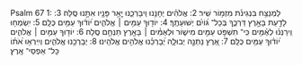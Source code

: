 Psalm 67
1: לַמְנַצֵּ֥ח בִּנְגִינֹ֗ת מִזְמ֥וֹר שִֽׁיר׃
2: אֱלֹהִ֗ים יְחָנֵּ֥נוּ וִֽיבָרְכֵ֑נוּ יָ֤אֵ֥ר פָּנָ֖יו אִתָּ֣נוּ סֶֽלָה׃
3: לָדַ֣עַת בָּאָ֣רֶץ דַּרְכֶּ֑ךָ בְּכָל־ גּ֝וֹיִ֗ם יְשׁוּעָתֶֽךָ׃
4: יוֹד֖וּךָ עַמִּ֥ים ׀ אֱלֹהִ֑ים י֝וֹד֗וּךָ עַמִּ֥ים כֻּלָּֽם׃
5: יִֽשְׂמְח֥וּ וִֽירַנְּנ֗וּ לְאֻ֫מִּ֥ים כִּֽי־ תִשְׁפֹּ֣ט עַמִּ֣ים מִישׁ֑וֹר וּלְאֻמִּ֓ים ׀ בָּאָ֖רֶץ תַּנְחֵ֣ם סֶֽלָה׃
6: יוֹד֖וּךָ עַמִּ֥ים ׀ אֱלֹהִ֑ים י֝וֹד֗וּךָ עַמִּ֥ים כֻּלָּֽם׃
7: אֶ֭רֶץ נָתְנָ֣ה יְבוּלָ֑הּ יְ֝בָרְכֵ֗נוּ אֱלֹהִ֥ים אֱלֹהֵֽינוּ׃
8: יְבָרְכֵ֥נוּ אֱלֹהִ֑ים וְיִֽירְא֥וּ אֹ֝ת֗וֹ כָּל־ אַפְסֵי־ אָֽרֶץ׃